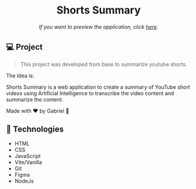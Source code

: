 <h1 align="center"> Shorts Summary </h1>

<h6 align="center"> 
	If you want to preview the application, click <a href="#">here</a>.
</h6>

## 💻 Project

> This project was developed from base to summarize youtube shorts.

The idea is:

Shorts Summary is a web application to create a summary of YouTube short videos using Artificial Intelligence to transcribe the video content and summarize the content.

Made with ♥ by Gabriel :wave:

## 🚀 Technologies

- HTML
- CSS
- JavaScript
- Vite/Vanilla
- Git
- Figma
- NodeJs